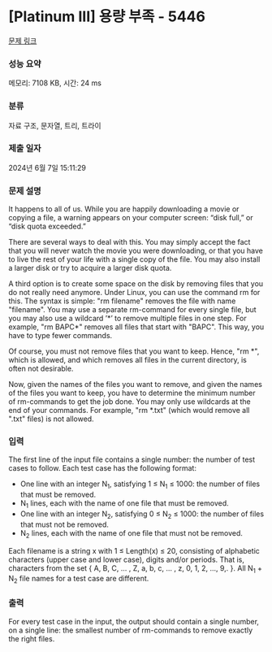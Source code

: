 # [Platinum III] 용량 부족 - 5446 

[문제 링크](https://www.acmicpc.net/problem/5446) 

### 성능 요약

메모리: 7108 KB, 시간: 24 ms

### 분류

자료 구조, 문자열, 트리, 트라이

### 제출 일자

2024년 6월 7일 15:11:29

### 문제 설명

<p>It happens to all of us. While you are happily downloading a movie or copying a file, a warning appears on your computer screen: “disk full,” or “disk quota exceeded.”</p>

<p>There are several ways to deal with this. You may simply accept the fact that you will never watch the movie you were downloading, or that you have to live the rest of your life with a single copy of the file. You may also install a larger disk or try to acquire a larger disk quota.</p>

<p>A third option is to create some space on the disk by removing files that you do not really need anymore. Under Linux, you can use the command rm for this. The syntax is simple: "rm filename" removes the file with name "filename". You may use a separate rm-command for every single file, but you may also use a wildcard ’*’ to remove multiple files in one step. For example, "rm BAPC*" removes all files that start with "BAPC". This way, you have to type fewer commands.</p>

<p>Of course, you must not remove files that you want to keep. Hence, "rm *", which is allowed, and which removes all files in the current directory, is often not desirable.</p>

<p>Now, given the names of the files you want to remove, and given the names of the files you want to keep, you have to determine the minimum number of rm-commands to get the job done. You may only use wildcards at the end of your commands. For example, "rm *.txt" (which would remove all ".txt" files) is not allowed.</p>

### 입력 

 <p>The first line of the input file contains a single number: the number of test cases to follow. Each test case has the following format:</p>

<ul>
	<li>One line with an integer N<sub>1</sub>, satisfying 1 ≤ N<sub>1</sub> ≤ 1000: the number of files that must be removed.</li>
	<li>N<sub>1</sub> lines, each with the name of one file that must be removed.</li>
	<li>One line with an integer N<sub>2</sub>, satisfying 0 ≤ N<sub>2</sub> ≤ 1000: the number of files that must not be removed.</li>
	<li>N<sub>2</sub> lines, each with the name of one file that must not be removed.</li>
</ul>

<p>Each filename is a string x with 1 ≤ Length(x) ≤ 20, consisting of alphabetic characters (upper case and lower case), digits and/or periods. That is, characters from the set { A, B, C, ... , Z, a, b, c, ... , z, 0, 1, 2, ..., 9,. }. All N<sub>1</sub> + N<sub>2</sub> file names for a test case are different.</p>

### 출력 

 <p>For every test case in the input, the output should contain a single number, on a single line: the smallest number of rm-commands to remove exactly the right files.</p>

